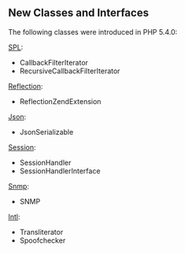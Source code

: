 New Classes and Interfaces
--------------------------

The following classes were introduced in PHP 5.4.0:

<a href="/book/spl.html" class="link">SPL</a>:

-   <span class="simpara"> <span
    class="classname">CallbackFilterIterator</span> </span>
-   <span class="simpara"> <span
    class="classname">RecursiveCallbackFilterIterator</span> </span>

<a href="/book/reflection.html" class="link">Reflection</a>:

-   <span class="simpara"> <span
    class="classname">ReflectionZendExtension</span> </span>

<a href="/book/json.html" class="link">Json</a>:

-   <span class="simpara"> <span
    class="classname">JsonSerializable</span> </span>

<a href="/book/session.html" class="link">Session</a>:

-   <span class="simpara"> <span class="classname">SessionHandler</span>
    </span>
-   <span class="simpara"> <span
    class="classname">SessionHandlerInterface</span> </span>

<a href="/book/snmp.html" class="link">Snmp</a>:

-   <span class="simpara"> <span class="classname">SNMP</span> </span>

<a href="/book/intl.html" class="link">Intl</a>:

-   <span class="simpara"> <span class="classname">Transliterator</span>
    </span>
-   <span class="simpara"> <span class="classname">Spoofchecker</span>
    </span>
